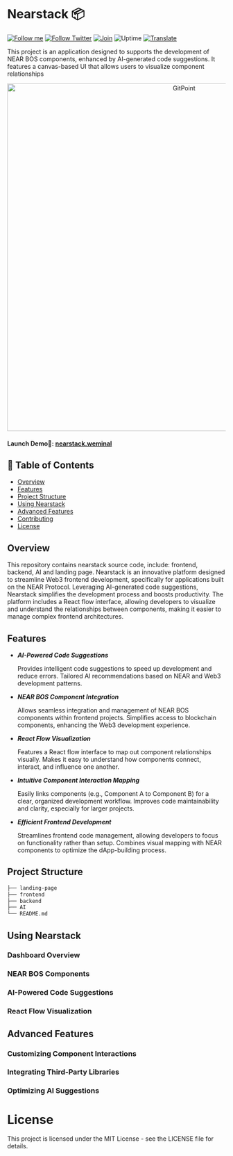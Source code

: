 # Nearstack 📦
[![Follow me](https://img.shields.io/github/followers/Weminal-labs?label=follow%20me&style=social)](https://github.com/Weminal-labs)
[![Follow Twitter](https://img.shields.io/twitter/follow/blueedgetechno?label=Follow%20me&style=social)](https://x.com/Nearstack)
[![Join](https://img.shields.io/discord/868499076432408627.svg?label=&logo=discord&logoColor=ffffff&color=7389D8&labelColor=6A7EC2)](https://discord.gg/NcjaNdwtnR)
![Uptime](https://img.shields.io/endpoint?url=https://raw.githubusercontent.com/win11react/status/master/api/win11-react/uptime.json)
[![Translate](https://badges.crowdin.net/win11react/localized.svg)](https://translate.win11react.com/)

This project is an application designed to supports the development of NEAR BOS components, enhanced by AI-generated code suggestions. It features a canvas-based UI that allows users to visualize component relationships
<p align="center">
  <a href="https://gitpoint.co/">
    <img alt="GitPoint" title="GitPoint" src="https://github.com/user-attachments/assets/838cc122-fbd3-4504-a0ca-1e9b7318fb95" width="800">
  </a>
</p>

#### Launch Demo🌈: [nearstack.weminal](https://www.nearstack.weminal.com/)

## 📑 Table of Contents
- [Overview](#overview)
- [Features](#features)
- [Project Structure](#project-structure)
- [Using Nearstack](#Using-Nearstack)
- [Advanced Features](#Advanced-Features)
- [Contributing](#contributing)
- [License](#license)

## Overview
This repository contains nearstack source code, include: frontend, backend, AI and landing page.
Nearstack is an innovative platform designed to streamline Web3 frontend development, specifically for applications built on the NEAR Protocol. Leveraging AI-generated code suggestions, Nearstack simplifies the development process and boosts productivity. The platform includes a React flow interface, allowing developers to visualize and understand the relationships between components, making it easier to manage complex frontend architectures.

## Features

- ***AI-Powered Code Suggestions***

  Provides intelligent code suggestions to speed up development and reduce errors.
  Tailored AI recommendations based on NEAR and Web3 development patterns.
- ***NEAR BOS Component Integration***

  Allows seamless integration and management of NEAR BOS components within frontend projects.
  Simplifies access to blockchain components, enhancing the Web3 development experience.
- ***React Flow Visualization***

  Features a React flow interface to map out component relationships visually.
  Makes it easy to understand how components connect, interact, and influence one another.
- ***Intuitive Component Interaction Mapping***

  Easily links components (e.g., Component A to Component B) for a clear, organized development workflow.
  Improves code maintainability and clarity, especially for larger projects.
- ***Efficient Frontend Development***

  Streamlines frontend code management, allowing developers to focus on functionality rather than setup.
  Combines visual mapping with NEAR components to optimize the dApp-building process.



## Project Structure

```bash
├── landing-page
├── frontend  
├── backend  
├── AI  
└── README.md
```


## Using Nearstack

### Dashboard Overview

### NEAR BOS Components

### AI-Powered Code Suggestions

### React Flow Visualization

## Advanced Features

### Customizing Component Interactions

### Integrating Third-Party Libraries

### Optimizing AI Suggestions




# License
This project is licensed under the MIT License - see the LICENSE file for details.
